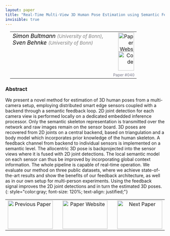 ```yaml
---
layout: paper
title: "Real-Time Multi-View 3D Human Pose Estimation using Semantic Feedback to Smart Edge Sensors"
invisible: true
---
```

<table width = "95%" style="padding-left: 15px; margin-left: auto; margin-right: 10px;">
<tr><td style = "vertical-align: top; padding-right: 25px;" rowspan="2">
<span style="color:black; font-size: 110%;"><i>
Simon Bultmann <span style="color:gray; font-size: 85%">(University of Bonn)</span><span style="color:gray; font-size: 100%">,</span><br>  Sven Behnke <span style="color:gray; font-size: 85%">(University of Bonn)</span>
</i></span>
</td>
<td style="text-align: right;"><a href="http://www.roboticsproceedings.org/rss17/p040.pdf"><img src="{{ site.baseurl }}/images/paper_link.png" alt="Paper Website" width = "50"  height = "60"/></a><br>    <a href="https://github.com/AIS-Bonn/SmartEdgeSensor3DHumanPose"><img src="{{ site.baseurl }}/images/software_link.png" alt="Code" width = "50"  height = "60"/></a><br> </td>
</tr>
<tr>
<td style="color:#777789; text-align:right; font-size: 75%; margin-right:10px;">Paper&nbsp;#040</td>
</tr>
</table>


### Abstract
We present a novel method for estimation of 3D human poses from a multi-camera setup, employing distributed smart edge sensors coupled with a backend through a semantic feedback loop.  2D joint detection for each camera view is performed locally on a dedicated embedded inference processor.  Only the semantic skeleton representation is transmitted over the network and raw images remain on the sensor board.  3D poses are recovered from 2D joints on a central backend, based on triangulation and a body model which incorporates prior knowledge of the human skeleton.  A feedback channel from backend to individual sensors is implemented on a semantic level.  The allocentric 3D pose is backprojected into the sensor views where it is fused with 2D joint detections.  The local semantic model on each sensor can thus be improved by incorporating global context information.  The whole pipeline is capable of real-time operation.  We evaluate our method on three public datasets, where we achieve state-of-the-art results and show the benefits of our feedback architecture, as well as in our own setup for multi-person experiments. Using the feedback signal improves the 2D joint detections and in turn the estimated 3D poses.
{: style="color:gray; font-size: 120%; text-align: justified;"}



<table width="100%">
 <tr>
    <td style="width: 30%; text-align: center;"><a href="{{ site.baseurl }}/program/papers/039/">
<img src="{{ site.baseurl }}/images/previous_icon.png"
       alt="Previous Paper" width = "142"  height = "90"/> 
</a> </td>
<td style="text-align: center;"><a href="{{ site.baseurl }}/program/papers">
<img src="{{ site.baseurl }}/images/overview_icon.png"
       alt="Paper Website" width = "142"  height = "90"/> 
</a> </td>
    <td style="width: 30%; text-align: center;"><a href="{{ site.baseurl }}/program/papers/041/">
    <img src="{{ site.baseurl }}/images/next_icon.png"
        alt="Next Paper" width = "142"  height = "90"/>
    </a></td>
</tr>
</table>